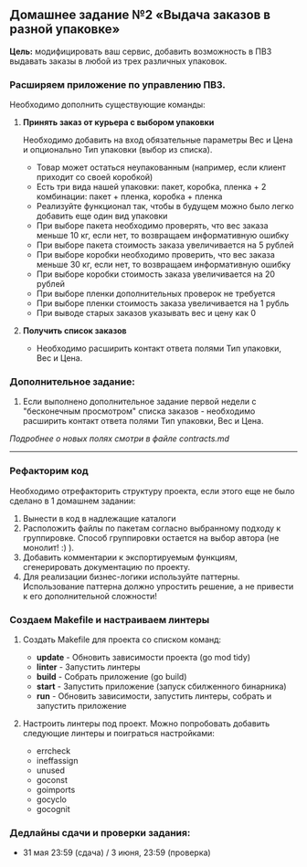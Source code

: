 ## Домашнее задание №2 «Выдача заказов в разной упаковке»

**Цель:** модифицировать ваш сервис, добавить возможность в ПВЗ выдавать заказы в любой из трех различных упаковок.

### Расширяем приложение по управлению ПВЗ.

Необходимо дополнить существующие команды:

1. **Принять заказ от курьера с выбором упаковки**

   Необходимо добавить на вход обязательные параметры Вес и Цена и опционально Тип упаковки (выбор из списка).
   * Товар может остаться неупакованным (например, если клиент приходит со своей коробкой)
   * Есть три вида нашей упаковки: пакет, коробка, пленка + 2 комбинации: пакет + пленка, коробка + пленка
   * Реализуйте функционал так, чтобы в будущем можно было легко добавить еще один вид упаковки
   * При выборе пакета необходимо проверять, что вес заказа меньше 10 кг, если нет, то возвращаем информативную ошибку
   * При выборе пакета стоимость заказа увеличивается на 5 рублей
   * При выборе коробки необходимо проверить, что вес заказа меньше 30 кг, если нет, то возвращаем информативную ошибку
   * При выборе коробки стоимость заказа увеличивается на 20 рублей
   * При выборе пленки дополнительных проверок не требуется
   * При выборе пленки стоимость заказа увеличивается на 1 рубль
   * При выводе старых заказов указывать вес и цену как 0

2. **Получить список заказов**

   * Необходимо расширить контакт ответа полями Тип упаковки, Вес и Цена.

### Дополнительное задание:
1. Если выполнено дополнительное задание первой недели с "бесконечным просмотром" списка заказов -
необходимо расширить контакт ответа полями Тип упаковки, Вес и Цена.

*Подробнее о новых полях смотри в файле contracts.md*

---

### Рефакторим код

Необходимо отрефакторить структуру проекта, если этого еще не было сделано в 1 домашнем задании:
1. Вынести в код в надлежащие каталоги
2. Расположить файлы по пакетам согласно выбранному подходу к группировке. Способ группировки остается на выбор автора (не монолит! :) ).
3. Добавить комментарии к экспортируемым функциям, сгенерировать документацию по проекту.
4. Для реализации бизнес-логики используйте паттерны. Использование паттерна должно упростить решение, а не привести к его дополнительной сложности!

### Создаем Makefile и настраиваем линтеры

1. Создать Makefile для проекта со списком команд:
    * **update** - Обновить зависимости проекта (go mod tidy)
    * **linter** - Запустить линтеры
    * **build** - Собрать приложение (go build)
    * **start** - Запустить приложение (запуск сбилженного бинарника)
    * **run** - Обновить зависимости, запустить линтеры, собрать и запустить приложение

2. Настроить линтеры под проект. Можно попробовать добавить следующие линтеры и поиграться настройками:
   * errcheck
   * ineffassign
   * unused
   * goconst
   * goimports
   * gocyclo
   * gocognit

### Дедлайны сдачи и проверки задания:
- 31 мая 23:59 (сдача) / 3 июня, 23:59 (проверка)
